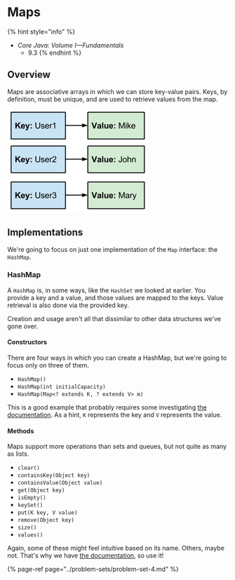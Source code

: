 # Maps

{% hint style="info" %}
* _Core Java: Volume I—Fundamentals_
  * 9.3
{% endhint %}

## Overview

Maps are associative arrays in which we can store key-value pairs. Keys, by definition, must be unique, and are used to retrieve values from the map.

![](../.gitbook/assets/key-value.png)

## Implementations

We're going to focus on just one implementation of the `Map` interface: the `HashMap`.

### HashMap

A `HashMap` is, in some ways, like the `HashSet` we looked at earlier. You provide a key and a value, and those values are mapped to the keys. Value retrieval is also done via the provided key.

Creation and usage aren't all that dissimilar to other data structures we've gone over.

#### Constructors

There are four ways in which you can create a HashMap, but we're going to focus only on three of them.

* `HashMap()`
* `HashMap(int initialCapacity)`
* `HashMap(Map<? extends K, ? extends V> m)`

This is a good example that probably requires some investigating [the documentation](https://docs.oracle.com/en/java/javase/11/docs/api/java.base/java/util/HashMap.html). As a hint, `K` represents the key and `V` represents the value.

#### Methods

Maps support more operations than sets and queues, but not quite as many as lists.

* `clear()`
* `containsKey(Object key)`
* `containsValue(Object value)`
* `get(Object key)`
* `isEmpty()`
* `keySet()`
* `put(K key, V value)`
* `remove(Object key)`
* `size()`
* `values()`

Again, some of these might feel intuitive based on its name. Others, maybe not. That's why we have [the documentation](https://docs.oracle.com/en/java/javase/11/docs/api/java.base/java/util/HashMap.html), so use it!

{% page-ref page="../problem-sets/problem-set-4.md" %}

